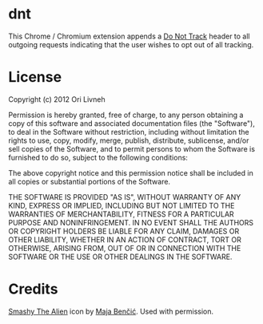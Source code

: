 dnt
===
This Chrome / Chromium extension appends a [Do Not Track][0] header to all
outgoing requests indicating that the user wishes to opt out of all tracking.

License
=======
Copyright (c) 2012 Ori Livneh

Permission is hereby granted, free of charge, to any person obtaining a copy of
this software and associated documentation files (the "Software"), to deal in
the Software without restriction, including without limitation the rights to
use, copy, modify, merge, publish, distribute, sublicense, and/or sell copies
of the Software, and to permit persons to whom the Software is furnished to do
so, subject to the following conditions:

The above copyright notice and this permission notice shall be included in all
copies or substantial portions of the Software.

THE SOFTWARE IS PROVIDED "AS IS", WITHOUT WARRANTY OF ANY KIND, EXPRESS OR
IMPLIED, INCLUDING BUT NOT LIMITED TO THE WARRANTIES OF MERCHANTABILITY,
FITNESS FOR A PARTICULAR PURPOSE AND NONINFRINGEMENT. IN NO EVENT SHALL THE
AUTHORS OR COPYRIGHT HOLDERS BE LIABLE FOR ANY CLAIM, DAMAGES OR OTHER
LIABILITY, WHETHER IN AN ACTION OF CONTRACT, TORT OR OTHERWISE, ARISING FROM,
OUT OF OR IN CONNECTION WITH THE SOFTWARE OR THE USE OR OTHER DEALINGS IN THE
SOFTWARE.

Credits
=======
[Smashy The Alien][1] icon by [Maja Benčić][1]. Used with permission.

  [0]: http://donottrack.us/
  [1]: http://www.smashingmagazine.com/2008/07/23/smashy-the-alien-icon-set/
  [2]: http://www.fritula.hr/index.php/home/
